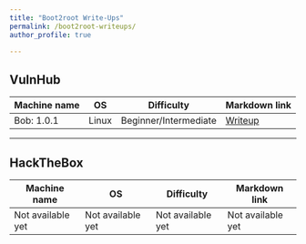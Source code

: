 ```yaml
---
title: "Boot2root Write-Ups"
permalink: /boot2root-writeups/
author_profile: true

---
```


## VulnHub

| Machine name | OS | Difficulty | Markdown link |
| --- | --- | --- | --- |
| Bob: 1.0.1 | Linux | Beginner/Intermediate | [Writeup](https://github.com/fareedfauzi/VulnHub-Writeups/blob/master/Bob1.0.1/Bob%201.0.1.md) |

---

## HackTheBox

| Machine name | OS | Difficulty | Markdown link |
| --- | --- | --- | --- |
| Not available yet | Not available yet | Not available yet | Not available yet |

